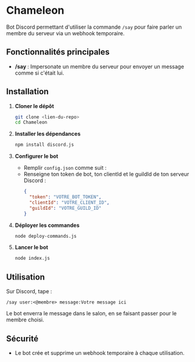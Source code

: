 # Chameleon

Bot Discord permettant d'utiliser la commande `/say` pour faire parler un membre du serveur via un webhook temporaire.

## Fonctionnalités principales
- **/say <user> <message>** : Impersonate un membre du serveur pour envoyer un message comme si c'était lui.

## Installation

1. **Cloner le dépôt**
   ```sh
   git clone <lien-du-repo>
   cd Chameleon
   ```

2. **Installer les dépendances**
   ```sh
   npm install discord.js
   ```

3. **Configurer le bot**
   - Remplir `config.json` comme suit :
   - Renseigne ton token de bot, ton clientId et le guildId de ton serveur Discord :
     ```json
     {
       "token": "VOTRE_BOT_TOKEN",
       "clientId": "VOTRE_CLIENT_ID",
       "guildId": "VOTRE_GUILD_ID"
     }
     ```

4. **Déployer les commandes**
   ```sh
   node deploy-commands.js
   ```

5. **Lancer le bot**
   ```sh
   node index.js
   ```

## Utilisation

Sur Discord, tape :
```
/say user:<@membre> message:Votre message ici
```
Le bot enverra le message dans le salon, en se faisant passer pour le membre choisi.

## Sécurité
- Le bot crée et supprime un webhook temporaire à chaque utilisation.